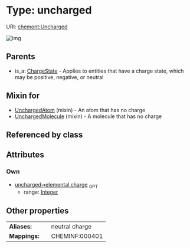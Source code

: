 
# Type: uncharged




URI: [chemont:Uncharged](https://w3id.org/chemont/Uncharged)


![img](http://yuml.me/diagram/nofunky;dir:TB/class/[UnchargedMolecule]uses%20-.->[Uncharged&#124;elemental_charge:integer%20%3F],[UnchargedAtom]uses%20-.->[Uncharged],[ChargeState]^-[Uncharged],[UnchargedMolecule],[UnchargedAtom],[ChargeState])

## Parents

 *  is_a: [ChargeState](ChargeState.md) - Applies to entities that have a charge state, which may be positive, negative, or neutral

## Mixin for

 * [UnchargedAtom](UnchargedAtom.md) (mixin)  - An atom that has no charge
 * [UnchargedMolecule](UnchargedMolecule.md) (mixin)  - A molecule that has no charge

## Referenced by class


## Attributes


### Own

 * [uncharged➞elemental charge](uncharged_elemental_charge.md)  <sub>OPT</sub>
    * range: [Integer](types/Integer.md)

## Other properties

|  |  |  |
| --- | --- | --- |
| **Aliases:** | | neutral charge |
| **Mappings:** | | CHEMINF:000401 |


